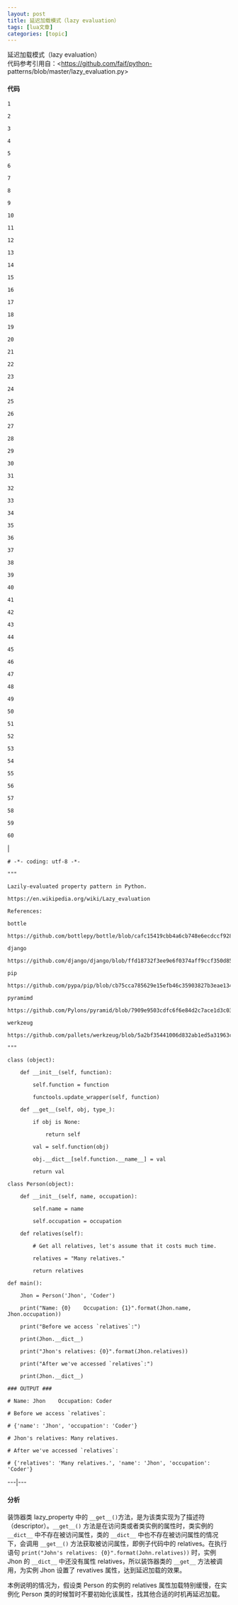 ```yaml
---
layout: post
title: 延迟加载模式（lazy evaluation） 
tags: [lua文章]
categories: [topic]
---
```

延迟加载模式（lazy evaluation）  
代码参考引用自：<https://github.com/faif/python-
patterns/blob/master/lazy_evaluation.py>

#### 代码

    
    
    1
    
    2
    
    3
    
    4
    
    5
    
    6
    
    7
    
    8
    
    9
    
    10
    
    11
    
    12
    
    13
    
    14
    
    15
    
    16
    
    17
    
    18
    
    19
    
    20
    
    21
    
    22
    
    23
    
    24
    
    25
    
    26
    
    27
    
    28
    
    29
    
    30
    
    31
    
    32
    
    33
    
    34
    
    35
    
    36
    
    37
    
    38
    
    39
    
    40
    
    41
    
    42
    
    43
    
    44
    
    45
    
    46
    
    47
    
    48
    
    49
    
    50
    
    51
    
    52
    
    53
    
    54
    
    55
    
    56
    
    57
    
    58
    
    59
    
    60

|

    
    
    # -*- coding: utf-8 -*-
    
    """
    
    Lazily-evaluated property pattern in Python.
    
    https://en.wikipedia.org/wiki/Lazy_evaluation
    
    References:
    
    bottle
    
    https://github.com/bottlepy/bottle/blob/cafc15419cbb4a6cb748e6ecdccf92893bb25ce5/bottle.py#L270
    
    django
    
    https://github.com/django/django/blob/ffd18732f3ee9e6f0374aff9ccf350d85187fac2/django/utils/functional.py#L19
    
    pip
    
    https://github.com/pypa/pip/blob/cb75cca785629e15efb46c35903827b3eae13481/pip/utils/__init__.py#L821
    
    pyramimd
    
    https://github.com/Pylons/pyramid/blob/7909e9503cdfc6f6e84d2c7ace1d3c03ca1d8b73/pyramid/decorator.py#L4
    
    werkzeug
    
    https://github.com/pallets/werkzeug/blob/5a2bf35441006d832ab1ed5a31963cbc366c99ac/werkzeug/utils.py#L35
    
    """
    
    class (object):
    
        def __init__(self, function):
    
            self.function = function
    
            functools.update_wrapper(self, function)
    
        def __get__(self, obj, type_):
    
            if obj is None:
    
                return self
    
            val = self.function(obj)
    
            obj.__dict__[self.function.__name__] = val
    
            return val
    
    class Person(object):
    
        def __init__(self, name, occupation):
    
            self.name = name
    
            self.occupation = occupation
    
        def relatives(self):
    
            # Get all relatives, let's assume that it costs much time.
    
            relatives = "Many relatives."
    
            return relatives
    
    def main():
    
        Jhon = Person('Jhon', 'Coder')
    
        print("Name: {0}    Occupation: {1}".format(Jhon.name, Jhon.occupation))
    
        print("Before we access `relatives`:")
    
        print(Jhon.__dict__)
    
        print("Jhon's relatives: {0}".format(Jhon.relatives))
    
        print("After we've accessed `relatives`:")
    
        print(Jhon.__dict__)
    
    ### OUTPUT ###
    
    # Name: Jhon    Occupation: Coder
    
    # Before we access `relatives`:
    
    # {'name': 'Jhon', 'occupation': 'Coder'}
    
    # Jhon's relatives: Many relatives.
    
    # After we've accessed `relatives`:
    
    # {'relatives': 'Many relatives.', 'name': 'Jhon', 'occupation': 'Coder'}  
  
---|---  
  
#### 分析

装饰器类 lazy_property 中的 `__get__()`方法，是为该类实现为了描述符（descriptor）。`__get__()`
方法是在访问类或者类实例的属性时，类实例的 `__dict__` 中不存在被访问属性，类的 `__dict__` 中也不存在被访问属性的情况下，会调用
`__get__()` 方法获取被访问属性，即例子代码中的 relatives。在执行语句 `print("John's relatives:
{0}".format(John.relatives))` 时，实例 Jhon 的 `__dict__` 中还没有属性 relatives，所以装饰器类的
`__get__` 方法被调用，为实例 Jhon 设置了 revatives 属性，达到延迟加载的效果。

本例说明的情况为，假设类 Person 的实例的 relatives 属性加载特别缓慢，在实例化 Person
类的时候暂时不要初始化该属性，找其他合适的时机再延迟加载。